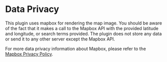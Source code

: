 # Data Privacy

This plugin uses mapbox for rendering the map image. You should be aware of the fact that it makes a call to the Mapbox API with the provided latitude and longitude, or search terms provided. The plugin does not store any data or send it to any other server except the Mapbox API.

For more data privacy information about Mapbox, please refer to the [Mapbox Privacy Policy](https://www.mapbox.com/privacy/).
